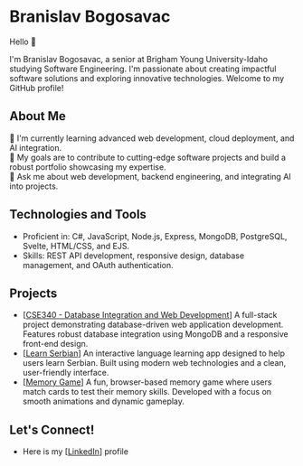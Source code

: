 # Branislav Bogosavac

Hello 👋

I'm Branislav Bogosavac, a senior at Brigham Young University-Idaho studying Software Engineering. I'm passionate about creating impactful software solutions and exploring innovative technologies. Welcome to my GitHub profile!

## About Me

🌱 I'm currently learning advanced web development, cloud deployment, and AI integration.  
🎯 My goals are to contribute to cutting-edge software projects and build a robust portfolio showcasing my expertise.  
💬 Ask me about web development, backend engineering, and integrating AI into projects.  

## Technologies and Tools

- Proficient in: C#, JavaScript, Node.js, Express, MongoDB, PostgreSQL, Svelte, HTML/CSS, and EJS.  
- Skills: REST API development, responsive design, database management, and OAuth authentication.  

## Projects

- [[CSE340 - Database Integration and Web Development](https://github.com/branislav999/cse340-branislavbogosavac)] A full-stack project demonstrating database-driven web application development. Features robust database integration using MongoDB and a responsive front-end design.  
- [[Learn Serbian](https://github.com/branislav999/learnSerbian)] An interactive language learning app designed to help users learn Serbian. Built using modern web technologies and a clean, user-friendly interface.  
- [[Memory Game](https://github.com/branislav999/memoryGame)] A fun, browser-based memory game where users match cards to test their memory skills. Developed with a focus on smooth animations and dynamic gameplay.  

## Let's Connect!

- Here is my [[LinkedIn](https://www.linkedin.com/in/branislav-bogosavac-47019b1b8/)] profile  
